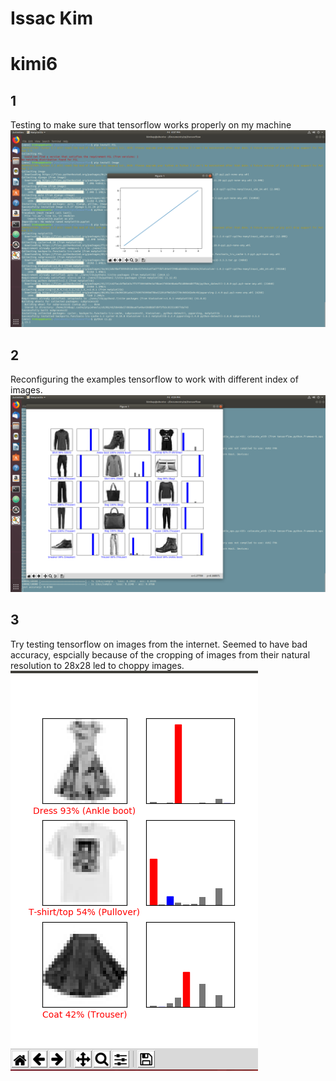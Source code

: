 # Issac Kim
# kimi6

## 1
Testing to make sure that tensorflow works properly on my machine
![tensorflow test](c1.png)

## 2
Reconfiguring the examples tensorflow to work with different index of images.
![Different image test](c2.png)

## 3
Try testing tensorflow on images from the internet. Seemed to have bad accuracy,
espcially because of the cropping of images from their natural resolution to
28x28 led to choppy images. 
![Internet Images](c3.png)

